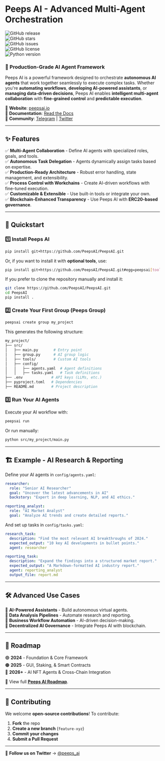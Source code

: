 # Peeps AI - Advanced Multi-Agent Orchestration 

![GitHub release](https://img.shields.io/github/v/release/PeepsAI/PeepsAI)  
![GitHub stars](https://img.shields.io/github/stars/PeepsAI/PeepsAI?style=social)  
![GitHub issues](https://img.shields.io/github/issues/PeepsAI/PeepsAI)  
![GitHub license](https://img.shields.io/github/license/PeepsAI/PeepsAI)  
![Python version](https://img.shields.io/badge/python-%3E%3D3.10-blue)  

### 🧠 Production-Grade AI Agent Framework  

Peeps AI is a powerful framework designed to orchestrate **autonomous AI agents** that work together seamlessly to execute complex tasks. Whether you're **automating workflows**, **developing AI-powered assistants**, or **managing data-driven decisions**, Peeps AI enables **intelligent multi-agent collaboration** with **fine-grained control** and **predictable execution**.  

🔗 **Website**: [peepsai.io](https://peepsai.io)  
📖 **Documentation**: [Read the Docs](https://docs.peeps.ai)  
💬 **Community**: [Telegram](https://t.me/peeps_ai) | [Twitter](https://twitter.com/peeps_ai)  

---

## ✨ Features  

✅ **Multi-Agent Collaboration** - Define AI agents with specialized roles, goals, and tools.  
✅ **Autonomous Task Delegation** - Agents dynamically assign tasks based on expertise.  
✅ **Production-Ready Architecture** - Robust error handling, state management, and extensibility.  
✅ **Process Control with Workchains** - Create AI-driven workflows with fine-tuned execution.  
✅ **Customizable & Extensible** - Use built-in tools or integrate your own.  
✅ **Blockchain-Enhanced Transparency** - Use Peeps AI with **ERC20-based governance**.  

---

## 🚀 Quickstart  

### 1️⃣ Install Peeps AI  

```bash
pip install git+https://github.com/PeepsAI/PeepsAI.git
```

Or, if you want to install it with **optional tools**, use:  

```bash
pip install git+https://github.com/PeepsAI/PeepsAI.git#egg=peepsai[tools]
```

If you prefer to clone the repository manually and install it:  

```bash
git clone https://github.com/PeepsAI/PeepsAI.git
cd PeepsAI
pip install .
```
### 2️⃣ Create Your First Group (Peeps Group)  

```bash
peepsai create group my_project
```

This generates the following structure:  

```sh
my_project/
├── src/
│   ├── main.py       # Entry point
│   ├── group.py      # AI group logic
│   ├── tools/        # Custom AI tools
│   ├── config/
│   │   ├── agents.yaml  # Agent definitions
│   │   ├── tasks.yaml   # Task definitions
├── .env             # API keys (LLMs, etc.)
├── pyproject.toml   # Dependencies
├── README.md        # Project description
```

### 3️⃣ Run Your AI Agents  

Execute your AI workflow with:  

```bash
peepsai run
```

Or run manually:  

```bash
python src/my_project/main.py
```

---

## 🏗 Example - AI Research & Reporting  

Define your AI agents in `config/agents.yaml`:  

```yaml
researcher:
  role: "Senior AI Researcher"
  goal: "Uncover the latest advancements in AI"
  backstory: "Expert in deep learning, NLP, and AI ethics."

reporting_analyst:
  role: "AI Market Analyst"
  goal: "Analyze AI trends and create detailed reports."
```

And set up tasks in `config/tasks.yaml`:  

```yaml
research_task:
  description: "Find the most relevant AI breakthroughs of 2024."
  expected_output: "10 key AI developments in bullet points."
  agent: researcher

reporting_task:
  description: "Expand the findings into a structured market report."
  expected_output: "A Markdown-formatted AI industry report."
  agent: reporting_analyst
  output_file: report.md
```

---

## 🛠 Advanced Use Cases  

🔹 **AI-Powered Assistants** - Build autonomous virtual agents.  
🔹 **Data Analysis Pipelines** - Automate research and reporting.  
🔹 **Business Workflow Automation** - AI-driven decision-making.  
🔹 **Decentralized AI Governance** - Integrate Peeps AI with blockchain.  

---

## 🎯 Roadmap  

🟢 **2024** - Foundation & Core Framework  
🟠 **2025** - GUI, Staking, & Smart Contracts  
🔴 **2026+** - AI NFT Agents & Cross-Chain Integration  

📌 View full **[Peeps AI Roadmap](http://peepsai.io/#roadmap)**.  

---

## 🤝 Contributing  

We welcome **open-source contributions**! To contribute:  

1. **Fork** the repo  
2. **Create a new branch** (`feature-xyz`)  
3. **Commit your changes**  
4. **Submit a Pull Request**  

---


🔗 **Follow us on Twitter** → [@peeps_ai](https://twitter.com/peeps_ai)  

